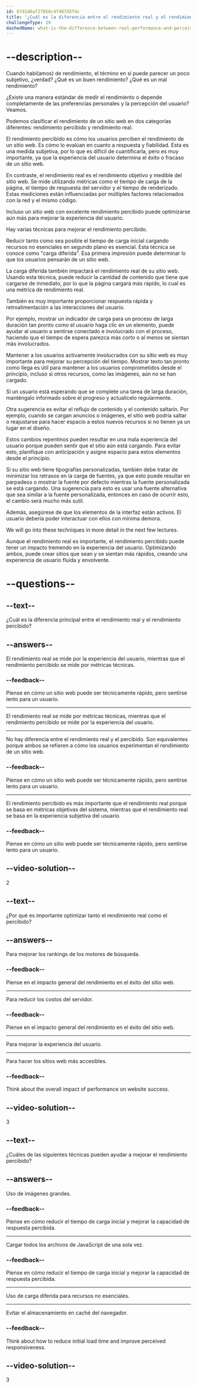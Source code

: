 ```yaml
---
id: 67d1d6af27858c4f487d3f4c
title: '¿Cuál es la diferencia entre el rendimiento real y el rendimiento percibido?'
challengeType: 19
dashedName: what-is-the-difference-between-real-performance-and-perceived-performance
---
```


# --description--

Cuando habl(amos) de rendimiento, el término en sí puede parecer un poco subjetivo, ¿verdad? ¿Qué es un buen rendimiento? ¿Qué es un mal rendimiento?

¿Existe una manera estándar de medir el rendimiento o depende completamente de las preferencias personales y la percepción del usuario? Veamos.

Podemos clasificar el rendimiento de un sitio web en dos categorías diferentes: rendimiento percibido y rendimiento real.

El rendimiento percibido es cómo los usuarios perciben el rendimiento de un sitio web. Es cómo lo evalúan en cuanto a respuesta y fiabilidad. Esta es una medida subjetiva, por lo que es difícil de cuantificarla, pero es muy importante, ya que la experiencia del usuario determina el éxito o fracaso de un sitio web.

En contraste, el rendimiento real es el rendimiento objetivo y medible del sitio web. Se mide utilizando métricas como el tiempo de carga de la página, el tiempo de respuesta del servidor y el tiempo de renderizado. Estas mediciones están influenciadas por múltiples factores relacionados con la red y el mismo código.

Incluso un sitio web con excelente rendimiento percibido puede optimizarse aún más para mejorar la experiencia del usuario.

Hay varias técnicas para mejorar el rendimiento percibido.

Reducir tanto como sea posible el tiempo de carga inicial cargando recursos no esenciales en segundo plano es esencial. Esta técnica se conoce como "carga diferida". Esa primera impresión puede determinar lo que los usuarios pensarán de un sitio web.

La carga diferida también impactará el rendimiento real de su sitio web. Usando esta técnica, puede reducir la cantidad de contenido que tiene que cargarse de inmediato, por lo que la página cargará más rápido, lo cual es una métrica de rendimiento real.

También es muy importante proporcionar respuesta rápida y retroalimentación a las interacciones del usuario.

Por ejemplo, mostrar un indicador de carga para un proceso de larga duración tan pronto como el usuario haga clic en un elemento, puede ayudar al usuario a sentirse conectado e involucrado con el proceso, haciendo que el tiempo de espera parezca más corto o al menos se sientan más involucrados.

Mantener a los usuarios activamente involucrados con su sitio web es muy importante para mejorar su percepción del tiempo. Mostrar texto tan pronto como llega es útil para mantener a los usuarios comprometidos desde el principio, incluso si otros recursos, como las imágenes, aún no se han cargado.

Si un usuario está esperando que se complete una tarea de larga duración, manténgalo informado sobre el progreso y actualícelo regularmente.

Otra sugerencia es evitar el reflujo de contenido y el contenido saltarín. Por ejemplo, cuando se cargan anuncios o imágenes, el sitio web podría saltar o reajustarse para hacer espacio a estos nuevos recursos si no tienen ya un lugar en el diseño.

Estos cambios repentinos pueden resultar en una mala experiencia del usuario porque pueden sentir que el sitio aún está cargando. Para evitar esto, planifique con anticipación y asigne espacio para estos elementos desde el principio.

Si su sitio web tiene tipografías personalizadas, también debe tratar de minimizar los retrasos en la carga de fuentes, ya que esto puede resultar en parpadeos o mostrar la fuente por defecto mientras la fuente personalizada se está cargando. Una sugerencia para esto es usar una fuente alternativa que sea similar a la fuente personalizada, entonces en caso de ocurrir esto, el cambio será mucho más sutil.

Además, asegúrese de que los elementos de la interfaz están activos. El usuario debería poder interactuar con ellos con mínima demora.

We will go into these techniques in more detail in the next few lectures.

Aunque el rendimiento real es importante, el rendimiento percibido puede tener un impacto tremendo en la experiencia del usuario. Optimizando ambos, puede crear sitios que sean y se sientan más rápidos, creando una experiencia de usuario fluida y envolvente.

# --questions--

## --text--

¿Cuál es la diferencia principal entre el rendimiento real y el rendimiento percibido?

## --answers--

El rendimiento real se mide por la experiencia del usuario, mientras que el rendimiento percibido se mide por métricas técnicas.

### --feedback--

Piense en cómo un sitio web puede ser técnicamente rápido, pero sentirse lento para un usuario.

---

El rendimiento real se mide por métricas técnicas, mientras que el rendimiento percibido se mide por la experiencia del usuario.

---

No hay diferencia entre el rendimiento real y el percibido. Son equivalentes porque ambos se refieren a cómo los usuarios experimentan el rendimiento de un sitio web.

### --feedback--

Piense en cómo un sitio web puede ser técnicamente rápido, pero sentirse lento para un usuario.

---

El rendimiento percibido es más importante que el rendimiento real porque se basa en métricas objetivas del sistema, mientras que el rendimiento real se basa en la experiencia subjetiva del usuario.

### --feedback--

Piense en cómo un sitio web puede ser técnicamente rápido, pero sentirse lento para un usuario.

## --video-solution--

2

## --text--

¿Por qué es importante optimizar tanto el rendimiento real como el percibido?

## --answers--

Para mejorar los rankings de los motores de búsqueda.

### --feedback--

Piense en el impacto general del rendimiento en el éxito del sitio web.

---

Para reducir los costos del servidor.

### --feedback--

Piense en el impacto general del rendimiento en el éxito del sitio web.

---

Para mejorar la experiencia del usuario.

---

Para hacer los sitios web más accesibles.

### --feedback--

Think about the overall impact of performance on website success.

## --video-solution--

3

## --text--

¿Cuáles de las siguientes técnicas pueden ayudar a mejorar el rendimiento percibido?

## --answers--

Uso de imágenes grandes.

### --feedback--

Piense en cómo reducir el tiempo de carga inicial y mejorar la capacidad de respuesta percibida.

---

Cargar todos los archivos de JavaScript de una sola vez.

### --feedback--

Piense en cómo reducir el tiempo de carga inicial y mejorar la capacidad de respuesta percibida.

---

Uso de carga diferida para recursos no esenciales.

---

Evitar el almacenamiento en caché del navegador.

### --feedback--

Think about how to reduce initial load time and improve perceived responsiveness.

## --video-solution--

3
